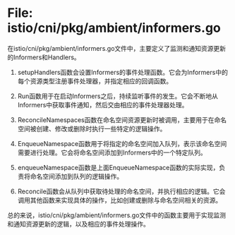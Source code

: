 # File: istio/cni/pkg/ambient/informers.go

在istio/cni/pkg/ambient/informers.go文件中，主要定义了监测和通知资源更新的Informers和Handlers。

1. setupHandlers函数会设置Informers的事件处理函数。它会为Informers中的每个资源类型注册事件处理器，并指定相应的回调函数。

2. Run函数用于在启动Informers之后，持续监听事件的发生。它会不断地从Informers中获取事件通知，然后交由相应的事件处理器处理。

3. ReconcileNamespaces函数在命名空间资源更新时被调用，主要用于在命名空间被创建、修改或删除时执行一些特定的逻辑操作。

4. EnqueueNamespace函数用于将指定的命名空间加入队列，表示该命名空间需要进行处理。它会将命名空间添加到Informers中的一个特定队列。

5. enqueueNamespace函数是上面EnqueueNamespace函数的实际实现，负责将命名空间添加到队列的逻辑操作。

6. Reconcile函数会从队列中获取待处理的命名空间，并执行相应的逻辑。它会调用其他函数来实现具体的操作，比如创建或删除与命名空间相关的资源。

总的来说，istio/cni/pkg/ambient/informers.go文件中的函数主要用于实现监测和通知资源更新的逻辑，以及相应的事件处理操作。

